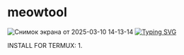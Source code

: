 # meowtool
![Снимок экрана от 2025-03-10 14-13-14](https://github.com/user-attachments/assets/1dd72dc7-9c7a-4180-b238-bc72575d640e)
[![Typing SVG](https://readme-typing-svg.herokuapp.com?color=#33a36f&lines=Multitool)](https://git.io/typing-svg)

INSTALL FOR TERMUX:
      1. 
